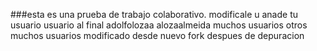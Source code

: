 ###esta es una prueba de trabajo colaborativo.  modificale u anade tu usuario usuario al final
adolfolozaa
alozaalmeida
muchos usuarios
otros muchos usuarios
modificado desde nuevo fork despues de depuracion